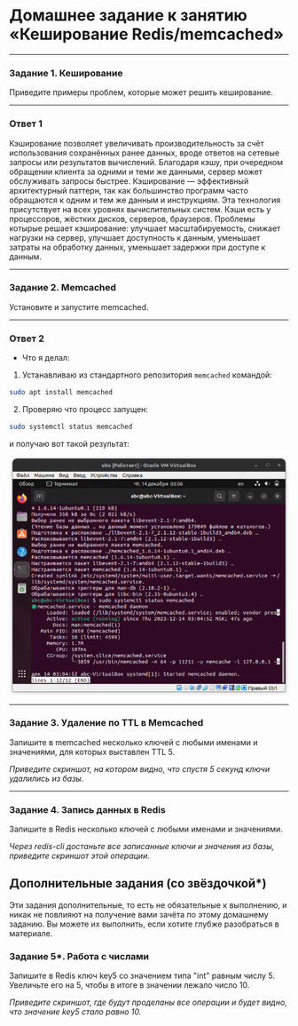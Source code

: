 # Домашнее задание к занятию «Кеширование Redis/memcached»
---

### Задание 1. Кеширование 

Приведите примеры проблем, которые может решить кеширование. 

---
### Ответ 1

Кэширование позволяет увеличивать производительность за счёт использования сохранённых ранее данных, вроде ответов на сетевые запросы или результатов вычислений. Благодаря кэшу, при очередном обращении клиента за одними и теми же данными, сервер может обслуживать запросы быстрее. Кэширование — эффективный архитектурный паттерн, так как большинство программ часто обращаются к одним и тем же данным и инструкциям. Эта технология присутствует на всех уровнях вычислительных систем. Кэши есть у процессоров, жёстких дисков, серверов, браузеров.
Проблемы котырые решает кэширование: улучшает масштабируемость, снижает нагрузки на сервер, улучшает доступность к данным, уменьшает затраты на обработку данных, уменьшает задержки при доступе к данным.

---

### Задание 2. Memcached

Установите и запустите memcached.

---
### Ответ 2
- Что я делал: 
1. Устанавливаю из стандартного репозитория `memcached` командой: 

```bash
sudo apt install memcached
```
2. Проверяю что процесс запущен:

```bash
sudo systemctl status memcached
```
и получаю вот такой результат:

![memc](https://github.com/Lexacbr/redis-memcached/blob/main/scrsh/memc.png)

---
### Задание 3. Удаление по TTL в Memcached

Запишите в memcached несколько ключей с любыми именами и значениями, для которых выставлен TTL 5. 

*Приведите скриншот, на котором видно, что спустя 5 секунд ключи удалились из базы.*

---

### Задание 4. Запись данных в Redis

Запишите в Redis несколько ключей с любыми именами и значениями. 

*Через redis-cli достаньте все записанные ключи и значения из базы, приведите скриншот этой операции.*


## Дополнительные задания (со звёздочкой*)
Эти задания дополнительные, то есть не обязательные к выполнению, и никак не повлияют на получение вами зачёта по этому домашнему заданию. Вы можете их выполнить, если хотите глубже разобраться в материале.

### Задание 5*. Работа с числами 

Запишите в Redis ключ key5 со значением типа "int" равным числу 5. Увеличьте его на 5, чтобы в итоге в значении лежало число 10.  

*Приведите скриншот, где будут проделаны все операции и будет видно, что значение key5 стало равно 10.*
